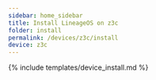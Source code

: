 ```yaml
---
sidebar: home_sidebar
title: Install LineageOS on z3c
folder: install
permalink: /devices/z3c/install
device: z3c
---
```

{% include templates/device_install.md %}
